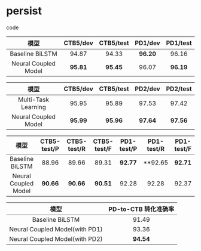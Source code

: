 # persist
code


|         模型         | CTB5/dev  | CTB5/test  | PD1/dev | PD1/test  |
|:--------------------:|:---------:|:----------:|:-------:|:---------:|
|   Baseline BiLSTM    | 94.87 | 94.33 | **96.20** | 96.16 |
| Neural Coupled Model | **95.81** | **95.45** | 96.07 | **96.19** |

|         模型         | CTB5/dev  | CTB5/test  | PD2/dev | PD2/test  |
|:--------------------:|:---------:|:----------:|:-------:|:---------:|
|  Multi-Task Learning | 95.95 | 95.89 | 97.53 | 97.42 |
| Neural Coupled Model | **95.99** | **95.96** | **97.64** | **97.56** |

|         模型         | CTB5-test/P  | CTB5-test/R  | CTB5-test/F | PD1-test/P  | PD1-test/R  | PD1-test/F |
|:--------------------:|:---------:|:----------:|:-------:|:---------:|:---------:|:---------:|
|   Baseline BiLSTM    | 88.96 | 89.66 | 89.31 | **92.77** | **92.65 | **92.71** |
| Neural Coupled Model | **90.66** | **90.66** | **90.51** | 92.28 | 92.28 | 92.37 |


|         模型         | PD-to-CTB 转化准确率 |
|:--------------------:|:-------------------:|
|   Baseline BiLSTM    | 91.49 |
| Neural Coupled Model(with PD1) | 93.36 |
| Neural Coupled Model(with PD2) | **94.54** |
